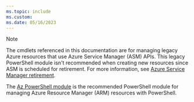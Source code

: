 ```yaml
---
ms.topic: include
ms.custom:
ms.date: 05/16/2023
---
```


> [!NOTE]
> The cmdlets referenced in this documentation are for managing legacy Azure resources that use
> Azure Service Manager (ASM) APIs. This legacy PowerShell module isn't recommended when creating
> new resources since ASM is scheduled for retirement. For more information, see
> [Azure Service Manager retirement](/azure/reliability/asm-retirement).
>
> The [Az PowerShell module](/powershell/azure/install-azure-powershell) is the recommended
> PowerShell module for managing Azure Resource Manager (ARM) resources with PowerShell.
